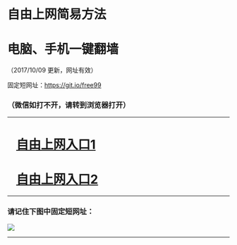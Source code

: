 ﻿# 自由上网简易方法

# 电脑、手机一键翻墙

（2017/10/09 更新，网址有效）

固定短网址：https://git.io/free99

### （微信如打不开，请转到浏览器打开）


***





# &nbsp;&nbsp; <a href="http://ft2667017240.fwq-tz-1001.info/fwqtz01.html?t=100900124090 " target="_blank">自由上网入口1</a>
# &nbsp;&nbsp; <a href="http://ft441329639.fwq-tz-1002.info/fwqtz02.html?t=100900116341 " target="_blank">自由上网入口2</a>
***

### 请记住下图中固定短网址：

<img src="https://s3-us-west-2.amazonaws.com/fwq-1001/yjfq-20170905okok.png" /> 


***

